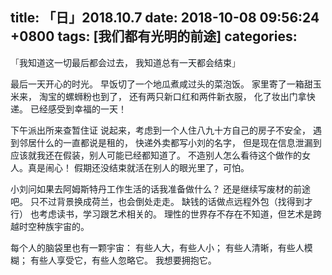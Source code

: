 
title: 「日」2018.10.7
date: 2018-10-08 09:56:24 +0800
tags: [我们都有光明的前途]
categories:
---
<span data-type="color" style="color:#595959">「</span><span data-type="color" style="color:rgb(25, 31, 37)">我知道这一切最后都会过去，</span>
<span data-type="color" style="color:rgb(25, 31, 37)">我知道总有一天都会结束</span><span data-type="color" style="color:#595959">」</span>

<span data-type="color" style="color:rgb(25, 31, 37)">最后一天开心的时光。</span>
<span data-type="color" style="color:rgb(25, 31, 37)">早饭切了一个地瓜煮咸过头的菜泡饭。</span>
<span data-type="color" style="color:rgb(25, 31, 37)">家里寄了一箱甜玉米来，</span>
<span data-type="color" style="color:rgb(25, 31, 37)">淘宝的螺蛳粉也到了，</span>
<span data-type="color" style="color:rgb(25, 31, 37)">还有两只新口红和两件新衣服，</span>
<span data-type="color" style="color:rgb(25, 31, 37)">化了妆出门拿快递。</span>
<span data-type="color" style="color:rgb(25, 31, 37)">已经感受到幸福的一天！</span>

<span data-type="color" style="color:rgb(25, 31, 37)">下午派出所来查暂住证</span>
<span data-type="color" style="color:rgb(25, 31, 37)">说起来，考虑到一个人住八九十方自己的房子不安全，</span>
<span data-type="color" style="color:rgb(25, 31, 37)">遇到邻居什么的一直都说是租的，</span>
<span data-type="color" style="color:rgb(25, 31, 37)">快递外卖都写小刘的名字，</span>
<span data-type="color" style="color:rgb(25, 31, 37)">但是现在信息泄漏到应该就我还在假装，别人可能已经都知道了。</span>
<span data-type="color" style="color:rgb(25, 31, 37)">不造别人怎么看待这个做作的女人。真是闹心！</span>
<span data-type="color" style="color:rgb(25, 31, 37)">假期还没结束就活在别人的眼光里了，可怕。</span>

<span data-type="color" style="color:rgb(25, 31, 37)">小刘问如果去阿姆斯特丹工作生活的话我准备做什么？</span>
<span data-type="color" style="color:rgb(25, 31, 37)">还是继续写废材的前途吧。</span>
<span data-type="color" style="color:rgb(25, 31, 37)">只不过背景换成荷兰，也会倒处走走。</span>
<span data-type="color" style="color:rgb(25, 31, 37)">缺钱的话做点远程外包（找得到才行）</span>
<span data-type="color" style="color:rgb(25, 31, 37)">也考虑读书，学习跟艺术相关的。</span>
<span data-type="color" style="color:rgb(25, 31, 37)">理性的世界存不存在不知道，但艺术是跨越时空种族宇宙的。</span>

<span data-type="color" style="color:rgb(25, 31, 37)">每个人的脑袋里也有一颗宇宙：</span>
<span data-type="color" style="color:rgb(25, 31, 37)">有些人大，有些人小；</span>
<span data-type="color" style="color:rgb(25, 31, 37)">有些人清晰，有些人模糊；</span>
<span data-type="color" style="color:rgb(25, 31, 37)">有些人享受它，有些人忽略它。</span>
<span data-type="color" style="color:rgb(25, 31, 37)">我想要拥抱它。</span>

